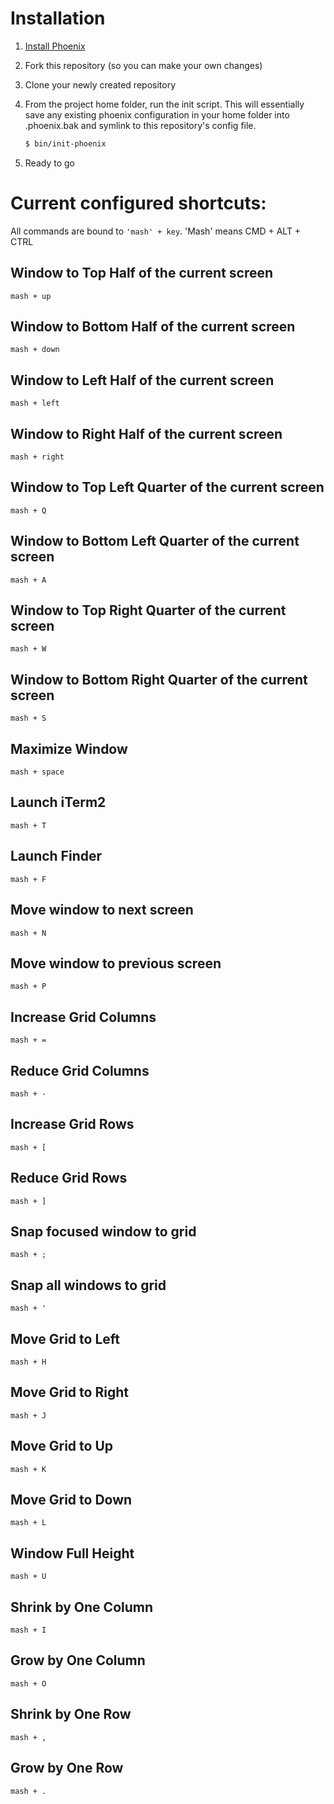 # Installation

1. [Install Phoenix](https://github.com/kasper/phoenix)
1. Fork this repository (so you can make your own changes)
1. Clone your newly created repository
1. From the project home folder, run the init script. This will essentially save any existing phoenix configuration in your home folder into .phoenix.bak and symlink to this repository's config file.

    ```bash
    $ bin/init-phoenix
    ```
1. Ready to go

# Current configured shortcuts:

All commands are bound to `'mash' + key`. 'Mash' means CMD + ALT + CTRL

## Window to Top Half of the current screen
`mash + up`

## Window to Bottom Half of the current screen
`mash + down`

## Window to Left Half of the current screen
`mash + left`

## Window to Right Half of the current screen
`mash + right`

## Window to Top Left Quarter of the current screen
`mash + Q`

## Window to Bottom Left Quarter of the current screen
`mash + A`

## Window to Top Right Quarter of the current screen
`mash + W`

## Window to Bottom Right Quarter of the current screen
`mash + S`

## Maximize Window
`mash + space`

## Launch iTerm2
`mash + T`

## Launch Finder
`mash + F`

## Move window to next screen
`mash + N`

## Move window to previous screen
`mash + P`

## Increase Grid Columns
`mash + =`

## Reduce Grid Columns
`mash + -`

## Increase Grid Rows
`mash + [`

## Reduce Grid Rows
`mash + ]`

## Snap focused window to grid
`mash + ;`

## Snap all windows to grid
`mash + '`

## Move Grid to Left
`mash + H`

## Move Grid to Right
`mash + J`

## Move Grid to Up
`mash + K`

## Move Grid to Down
`mash + L`

## Window Full Height
`mash + U`

## Shrink by One Column
`mash + I`

## Grow by One Column
`mash + O`

## Shrink by One Row
`mash + ,`

## Grow by One Row
`mash + .`
